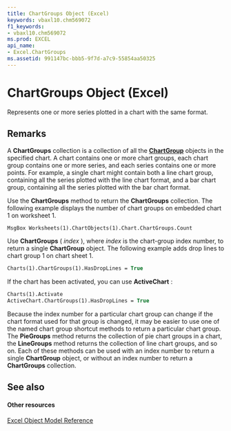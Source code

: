 ```yaml
---
title: ChartGroups Object (Excel)
keywords: vbaxl10.chm569072
f1_keywords:
- vbaxl10.chm569072
ms.prod: EXCEL
api_name:
- Excel.ChartGroups
ms.assetid: 991147bc-bbb5-9f7d-a7c9-55854aa50325
---
```



# ChartGroups Object (Excel)

Represents one or more series plotted in a chart with the same format.


## Remarks

 A **ChartGroups** collection is a collection of all the **[ChartGroup](chartgroup-object-excel.md)** objects in the specified chart. A chart contains one or more chart groups, each chart group contains one or more series, and each series contains one or more points. For example, a single chart might contain both a line chart group, containing all the series plotted with the line chart format, and a bar chart group, containing all the series plotted with the bar chart format.

Use the  **ChartGroups** method to return the **ChartGroups** collection. The following example displays the number of chart groups on embedded chart 1 on worksheet 1.




```vb
MsgBox Worksheets(1).ChartObjects(1).Chart.ChartGroups.Count
```

Use  **ChartGroups** ( _index_ ), where _index_ is the chart-group index number, to return a single **ChartGroup** object. The following example adds drop lines to chart group 1 on chart sheet 1.




```vb
Charts(1).ChartGroups(1).HasDropLines = True
```

If the chart has been activated, you can use  **ActiveChart** :




```vb
Charts(1).Activate 
ActiveChart.ChartGroups(1).HasDropLines = True
```

Because the index number for a particular chart group can change if the chart format used for that group is changed, it may be easier to use one of the named chart group shortcut methods to return a particular chart group. The  **PieGroups** method returns the collection of pie chart groups in a chart, the **LineGroups** method returns the collection of line chart groups, and so on. Each of these methods can be used with an index number to return a single **ChartGroup** object, or without an index number to return a **ChartGroups** collection.


## See also


#### Other resources



[Excel Object Model Reference](http://msdn.microsoft.com/library/object-model-excel-vba-reference%28Office.15%29.aspx)


